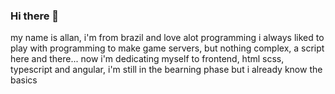 ### Hi there 👋
my name is allan, i'm from brazil and love alot programming
i always liked to play with programming to make game servers, but nothing complex, a script here and there...
now i'm dedicating myself to frontend, html scss, typescript and angular, i'm still in the bearning phase but i already know the basics
<!--
**oblinez/oblinez** is a ✨ _special_ ✨ repository because its `README.md` (this file) appears on your GitHub profile.

Here are some ideas to get you started:

- 🔭 I’m currently working on ...
- 🌱 I’m currently learning ...
- 👯 I’m looking to collaborate on ...
- 🤔 I’m looking for help with ...
- 💬 Ask me about ...
- 📫 How to reach me: ...
- 😄 Pronouns: ...
- ⚡ Fun fact: ...
-->
